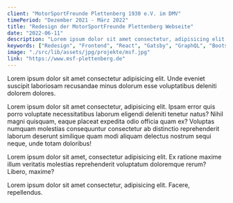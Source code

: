 ```yaml
---
client: "MotorSportFreunde Plettenberg 1930 e.V. im DMV"
timePeriod: "Dezember 2021 - März 2022"
title: "Redesign der MotorSportFreunde Plettenberg Webseite"
date: "2022-06-11"
description: "Lorem ipsum dolor sit amet consectetur, adipisicing elit. Reprehenderit minus repudiandae nobis assumenda, sequi aperiam veniam vel beatae ratione dolorum!"
keywords: ["Redesign", "Frontend", "React", "Gatsby", "GraphQL", "Bootstrap"]
image: "./src/lib/assets/jpg/projekte/msf.jpg"
link: "https://www.msf-plettenberg.de"
---
```


Lorem ipsum dolor sit amet consectetur adipisicing elit. Unde eveniet suscipit laboriosam recusandae minus dolorum esse voluptatibus deleniti dolorem dolores.

Lorem ipsum dolor sit amet consectetur, adipisicing elit. Ipsam error quis porro voluptate necessitatibus laborum eligendi deleniti tenetur natus? Nihil magni quisquam, eaque placeat expedita odio officia quam ex? Voluptas numquam molestias consequuntur consectetur ab distinctio reprehenderit laborum deserunt similique quam modi aliquam delectus nostrum sequi neque, unde totam doloribus!

Lorem ipsum dolor sit amet, consectetur adipisicing elit. Ex ratione maxime illum veritatis molestias reprehenderit voluptatum doloremque rerum? Libero, maxime?

Lorem ipsum dolor sit amet consectetur, adipisicing elit. Facere, repellendus.
